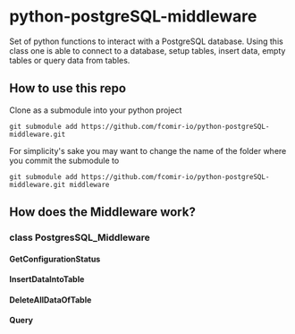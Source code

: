 # python-postgreSQL-middleware

Set of python functions to interact with a PostgreSQL database. Using this class one is able to connect to a database, setup tables, insert data, empty tables or query data from tables.


## How to use this repo

Clone as a submodule into your python project

	git submodule add https://github.com/fcomir-io/python-postgreSQL-middleware.git

For simplicity's sake you may want to change the name of the folder where you commit the submodule to

	git submodule add https://github.com/fcomir-io/python-postgreSQL-middleware.git middleware

## How does the Middleware work?

### class PostgresSQL_Middleware

#### GetConfigurationStatus

#### InsertDataIntoTable

#### DeleteAllDataOfTable

#### Query

